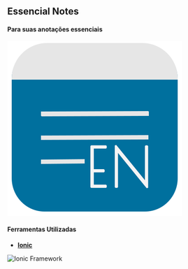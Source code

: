 ## Essencial Notes
#### Para suas anotações essenciais

![Essencial Notes](https://github.com/leodionizio/essencial_notes/blob/master/resources/icon.png?raw=true "Essencial Notes")

#### Ferramentas Utilizadas
- **[Ionic](https://ionicframework.com/)**

![Ionic Framework](https://ionicframework.com/img/ionic-logo-blog.png "Ionic")
